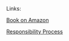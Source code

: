 ﻿Links:[Book on Amazon](https://www.amazon.de/Fearless-Organization-Psychological-Workplace-Innovation/dp/1119477247/)[Responsibility Process](http://www.christopheravery.com/responsibility-process)